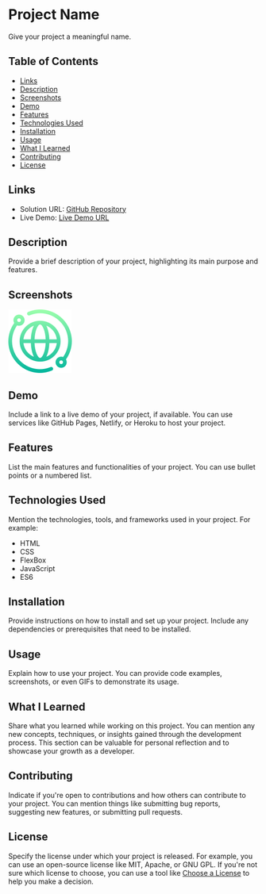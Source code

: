 # Project Name

Give your project a meaningful name.

## Table of Contents

- [Links](#links)
- [Description](#description)
- [Screenshots](#screenshots)
- [Demo](#demo)
- [Features](#features)
- [Technologies Used](#technologies-used)
- [Installation](#installation)
- [Usage](#usage)
- [What I Learned](#what-i-learned)
- [Contributing](#contributing)
- [License](#license)

## Links

- Solution URL: [GitHub Repository](https://github.com/your-username/your-repo)
- Live Demo: [Live Demo URL](https://your-project-live-demo-url.com)

## Description

Provide a brief description of your project, highlighting its main purpose and features.

## Screenshots

![Alt text](<assets/images/Fav-icon.png>)

## Demo

Include a link to a live demo of your project, if available. You can use services like GitHub Pages, Netlify, or Heroku to host your project.

## Features

List the main features and functionalities of your project. You can use bullet points or a numbered list.

## Technologies Used

Mention the technologies, tools, and frameworks used in your project. For example:

- HTML
- CSS
- FlexBox
- JavaScript
- ES6

## Installation

Provide instructions on how to install and set up your project. Include any dependencies or prerequisites that need to be installed.

## Usage

Explain how to use your project. You can provide code examples, screenshots, or even GIFs to demonstrate its usage.

## What I Learned

Share what you learned while working on this project. You can mention any new concepts, techniques, or insights gained through the development process. This section can be valuable for personal reflection and to showcase your growth as a developer.

## Contributing

Indicate if you're open to contributions and how others can contribute to your project. You can mention things like submitting bug reports, suggesting new features, or submitting pull requests.

## License

Specify the license under which your project is released. For example, you can use an open-source license like MIT, Apache, or GNU GPL. If you're not sure which license to choose, you can use a tool like [Choose a License](https://choosealicense.com/) to help you make a decision.

